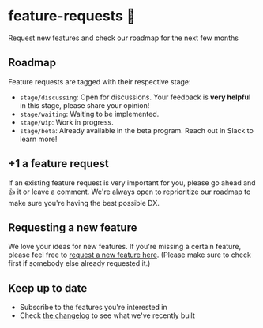 # feature-requests 🏁
Request new features and check our roadmap for the next few months

## Roadmap

Feature requests are tagged with their respective stage:

* `stage/discussing`: Open for discussions. Your feedback is **very helpful** in this stage, please share your opinion!
* `stage/waiting`: Waiting to be implemented.
* `stage/wip`: Work in progress.
* `stage/beta`: Already available in the beta program. Reach out in Slack to learn more!

## +1 a feature request

If an existing feature request is very important for you, please go ahead and :+1: it or leave a comment. We're always open to reprioritize our roadmap to make sure you're having the best possible DX.

## Requesting a new feature

We love your ideas for new features. If you're missing a certain feature, please feel free to [request a new feature here](https://github.com/graphcool/feature-requests/issues/new). (Please make sure to check first if somebody else already requested it.)

## Keep up to date

* Subscribe to the features you're interested in
* Check [the changelog](https://www.graph.cool/docs/faq/graphcool-changelog-chiooo0ahn/) to see what we've recently built
